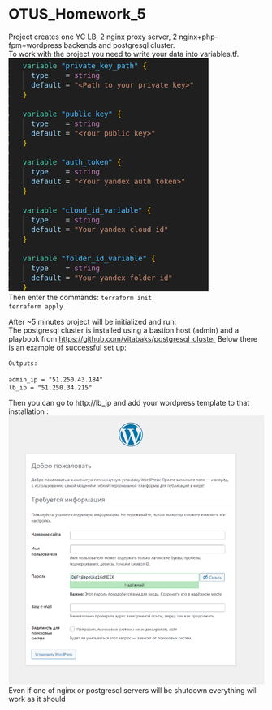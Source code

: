 # OTUS_Homework_5
 
Project creates one YC LB, 2 nginx proxy server, 2 nginx+php-fpm+wordpress backends and postgresql cluster.\
To work with the project you need to write your data into variables.tf.\
![Variables](https://github.com/makkorostelev/OTUS_Homework_5/blob/main/Screenshots/variables.png)\
Then enter the commands:
`terraform init`\
`terraform apply`

After ~5 minutes project will be initialized and run:\
The postgresql cluster is installed using a bastion host (admin) and a playbook from https://github.com/vitabaks/postgresql_cluster
Below there is an example of successful set up:

```
Outputs:

admin_ip = "51.250.43.184"
lb_ip = "51.250.34.215"
```

Then you can go to http://lb_ip and add your wordpress template to that installation :\
![Wordpress](https://github.com/makkorostelev/OTUS_Homework_5/blob/main/Screenshots/wordpress.png)
Even if one of nginx or postgresql servers will be shutdown everything will work as it should

